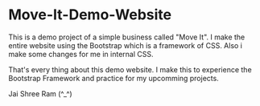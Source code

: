 # Move-It-Demo-Website
This is a demo project of a simple business called "Move It".
I make the entire website using the Bootstrap which is a framework of CSS.
Also i make some changes for me in internal CSS.

That's every thing about this demo website. I make this to experience the Bootstrap Framework and practice for my upcomming projects.

Jai Shree Ram (^_^)
